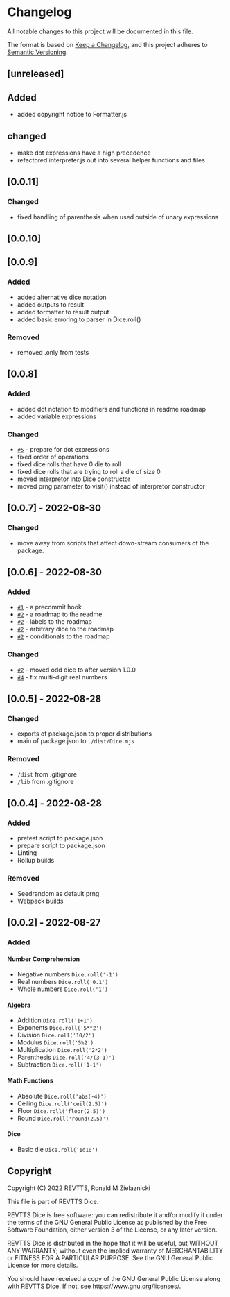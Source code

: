 # Changelog
All notable changes to this project will be documented in this file.

The format is based on [Keep a Changelog](https://keepachangelog.com/en/1.0.0/),
and this project adheres to [Semantic Versioning](https://semver.org/spec/v2.0.0.html).

## [unreleased]
## Added
- added copyright notice to Formatter.js

## changed
- make dot expressions have a high precedence
- refactored interpreter.js out into several helper functions and files

## [0.0.11]
### Changed
- fixed handling of parenthesis when used outside of unary expressions

## [0.0.10]

## [0.0.9]
### Added
- added alternative dice notation
- added outputs to result
- added formatter to result output
- added basic erroring to parser in Dice.roll()

### Removed
- removed .only from tests

## [0.0.8]
### Added
- added dot notation to modifiers and functions in readme roadmap 
- added variable expressions

### Changed
- [`#5`](https://github.com/REVTTS/Dice/issues/5) - prepare for dot expressions
- fixed order of operations
- fixed dice rolls that have 0 die to roll
- fixed dice rolls that are trying to roll a die of size 0
- moved interpretor into Dice constructor
- moved prng parameter to visit() instead of interpretor constructor

## [0.0.7] - 2022-08-30
### Changed
- move away from scripts that affect down-stream consumers of the package.

## [0.0.6] - 2022-08-30
### Added
- [`#1`](https://github.com/REVTTS/Dice/issues/1) - a precommit hook
- [`#2`](https://github.com/REVTTS/Dice/issues/2) - a roadmap to the readme
- [`#2`](https://github.com/REVTTS/Dice/issues/2) - labels to the roadmap
- [`#2`](https://github.com/REVTTS/Dice/issues/2) - arbitrary dice to the roadmap
- [`#2`](https://github.com/REVTTS/Dice/issues/2) - conditionals to the roadmap

### Changed
- [`#2`](https://github.com/REVTTS/Dice/issues/2) - moved odd dice to after version 1.0.0
- [`#4`](https://github.com/REVTTS/Dice/issues/4) - fix multi-digit real numbers

## [0.0.5] - 2022-08-28

### Changed
- exports of package.json to proper distributions
- main of package.json to `./dist/Dice.mjs`

### Removed
- `/dist` from .gitignore
- `/lib` from .gitignore

## [0.0.4] - 2022-08-28
### Added
- pretest script to package.json
- prepare script to package.json
- Linting
- Rollup builds

### Removed
- Seedrandom as default prng
- Webpack builds

## [0.0.2] - 2022-08-27

### Added
#### Number Comprehension
- Negative numbers `Dice.roll('-1')`
- Real numbers `Dice.roll('0.1')`
- Whole numbers `Dice.roll('1')`

#### Algebra
- Addition `Dice.roll('1+1')`
- Exponents `Dice.roll('5**2')`
- Division `Dice.roll('10/2')`
- Modulus `Dice.roll('5%2')`
- Multiplication `Dice.roll('2*2')`
- Parenthesis `Dice.roll('4/(3-1)')`
- Subtraction `Dice.roll('1-1')`

#### Math Functions
- Absolute `Dice.roll('abs(-4)')`
- Ceiling `Dice.roll('ceil(2.5)')`
- Floor `Dice.roll('floor(2.5)')`
- Round `Dice.roll('round(2.5)')`

#### Dice
- Basic die `Dice.roll('1d10')`

## Copyright
Copyright (C) 2022 REVTTS, Ronald M Zielaznicki

This file is part of REVTTS Dice.

REVTTS Dice is free software: you can redistribute it and/or modify it under the terms of
the GNU General Public License as published by the Free Software Foundation, either
version 3 of the License, or any later version.

REVTTS Dice is distributed in the hope that it will be useful, but WITHOUT ANY WARRANTY;
without even the implied warranty of MERCHANTABILITY or FITNESS FOR A PARTICULAR
PURPOSE. See the GNU General Public License for more details.

You should have received a copy of the GNU General Public License along with REVTTS Dice.
If not, see <https://www.gnu.org/licenses/>. 

